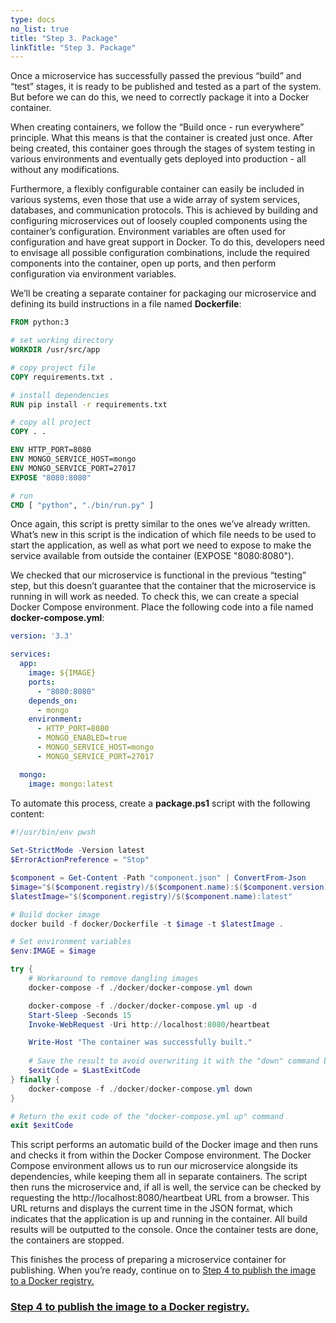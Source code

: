 ```yaml
---
type: docs
no_list: true
title: "Step 3. Package"
linkTitle: "Step 3. Package"
---
```


Once a microservice has successfully passed the previous “build” and “test” stages, it is ready to be published and tested as a part of the system. But before we can do this, we need to correctly package it into a Docker container.

When creating containers, we follow the “Build once - run everywhere” principle. What this means is that the container is created just once. After being created, this container goes through the stages of system testing in various environments and eventually gets deployed into production - all without any modifications.

Furthermore, a flexibly configurable container can easily be included in various systems, even those that use a wide array of system services, databases, and communication protocols. This is achieved by building and configuring microservices out of loosely coupled components using the container’s configuration. Environment variables are often used for configuration and have great support in Docker. To do this, developers need to envisage all possible configuration combinations, include the required components into the container, open up ports, and then perform configuration via environment variables.

We’ll be creating a separate container for packaging our microservice and defining its build instructions in a file named **Dockerfile**:

```dockerfile
FROM python:3

# set working directory
WORKDIR /usr/src/app

# copy project file
COPY requirements.txt .

# install dependencies
RUN pip install -r requirements.txt

# copy all project
COPY . .

ENV HTTP_PORT=8080
ENV MONGO_SERVICE_HOST=mongo
ENV MONGO_SERVICE_PORT=27017
EXPOSE "8080:8080"

# run 
CMD [ "python", "./bin/run.py" ]

```

Once again, this script is pretty similar to the ones we’ve already written. What’s new in this script is the indication of which file needs to be used to start the application, as well as what port we need to expose to make the service available from outside the container (EXPOSE "8080:8080").

We checked that our microservice is functional in the previous “testing” step, but this doesn’t guarantee that the container that the microservice is running in will work as needed. To check this, we can create a special Docker Compose environment. Place the following code into a file named **docker-compose.yml**:

```yml
version: '3.3'

services:
  app:
    image: ${IMAGE}
    ports:
      - "8080:8080"
    depends_on:
      - mongo
    environment:
      - HTTP_PORT=8080
      - MONGO_ENABLED=true
      - MONGO_SERVICE_HOST=mongo
      - MONGO_SERVICE_PORT=27017

  mongo:
    image: mongo:latest

```

To automate this process, create a **package.ps1** script with the following content:

```ps1
#!/usr/bin/env pwsh
‍
Set-StrictMode -Version latest
$ErrorActionPreference = "Stop"

$component = Get-Content -Path "component.json" | ConvertFrom-Json
$image="$($component.registry)/$($component.name):$($component.version)-$($component.build)-rc"
$latestImage="$($component.registry)/$($component.name):latest"

# Build docker image
docker build -f docker/Dockerfile -t $image -t $latestImage .

# Set environment variables
$env:IMAGE = $image

try {
    # Workaround to remove dangling images
    docker-compose -f ./docker/docker-compose.yml down

    docker-compose -f ./docker/docker-compose.yml up -d
    Start-Sleep -Seconds 15
    Invoke-WebRequest -Uri http://localhost:8080/heartbeat

    Write-Host "The container was successfully built."
    
    # Save the result to avoid overwriting it with the "down" command below
    $exitCode = $LastExitCode 
} finally {
    docker-compose -f ./docker/docker-compose.yml down
}

# Return the exit code of the "docker-compose.yml up" command
exit $exitCode

```

This script performs an automatic build of the Docker image and then runs and checks it from within the Docker Compose environment. The Docker Compose environment allows us to run our microservice alongside its dependencies, while keeping them all in separate containers. The script then runs the microservice and, if all is well, the service can be checked by requesting the http://localhost:8080/heartbeat URL from a browser. This URL returns and displays the current time in the JSON format, which indicates that the application is up and running in the container. All build results will be outputted to the console. Once the container tests are done, the containers are stopped.

This finishes the process of preparing a microservice container for publishing. When you’re ready, continue on to [Step 4 to publish the image to a Docker registry.](../step4)

<span class="hide-title-link">

### [Step 4 to publish the image to a Docker registry.](../step4)

</span>
